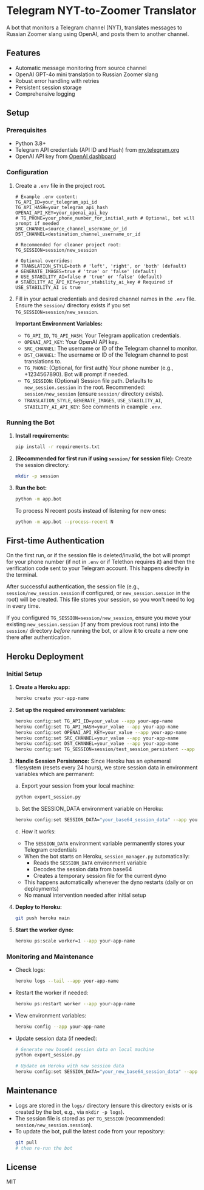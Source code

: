 # Telegram NYT-to-Zoomer Translator

A bot that monitors a Telegram channel (NYT), translates messages to Russian Zoomer slang using OpenAI, and posts them to another channel.

## Features

- Automatic message monitoring from source channel
- OpenAI GPT-4o mini translation to Russian Zoomer slang
- Robust error handling with retries
- Persistent session storage
- Comprehensive logging

## Setup

### Prerequisites

- Python 3.8+
- Telegram API credentials (API ID and Hash) from [my.telegram.org](https://my.telegram.org/)
- OpenAI API key from [OpenAI dashboard](https://platform.openai.com/account/api-keys)

### Configuration

1.  Create a `.env` file in the project root.
    ```
    # Example .env content:
    TG_API_ID=your_telegram_api_id
    TG_API_HASH=your_telegram_api_hash
    OPENAI_API_KEY=your_openai_api_key
    # TG_PHONE=your_phone_number_for_initial_auth # Optional, bot will prompt if needed
    SRC_CHANNEL=source_channel_username_or_id
    DST_CHANNEL=destination_channel_username_or_id
    
    # Recommended for cleaner project root:
    TG_SESSION=session/new_session 
    
    # Optional overrides:
    # TRANSLATION_STYLE=both # 'left', 'right', or 'both' (default)
    # GENERATE_IMAGES=true # 'true' or 'false' (default)
    # USE_STABILITY_AI=false # 'true' or 'false' (default)
    # STABILITY_AI_API_KEY=your_stability_ai_key # Required if USE_STABILITY_AI is true
    ```

2.  Fill in your actual credentials and desired channel names in the `.env` file.
    Ensure the `session/` directory exists if you set `TG_SESSION=session/new_session`.

    **Important Environment Variables:**
    *   `TG_API_ID`, `TG_API_HASH`: Your Telegram application credentials.
    *   `OPENAI_API_KEY`: Your OpenAI API key.
    *   `SRC_CHANNEL`: The username or ID of the Telegram channel to monitor.
    *   `DST_CHANNEL`: The username or ID of the Telegram channel to post translations to.
    *   `TG_PHONE`: (Optional, for first auth) Your phone number (e.g., +1234567890). Bot will prompt if needed.
    *   `TG_SESSION`: (Optional) Session file path. Defaults to `new_session.session` in the root. Recommended: `session/new_session` (ensure `session/` directory exists).
    *   `TRANSLATION_STYLE`, `GENERATE_IMAGES`, `USE_STABILITY_AI`, `STABILITY_AI_API_KEY`: See comments in example `.env`.

### Running the Bot

1.  **Install requirements:**
    ```bash
    pip install -r requirements.txt
    ```

2.  **(Recommended for first run if using `session/` for session file):** Create the session directory:
    ```bash
    mkdir -p session
    ```

3.  **Run the bot:**
    ```bash
    python -m app.bot
    ```
    To process N recent posts instead of listening for new ones:
    ```bash
    python -m app.bot --process-recent N
    ```

## First-time Authentication

On the first run, or if the session file is deleted/invalid, the bot will prompt for your phone number (if not in `.env` or if Telethon requires it) and then the verification code sent to your Telegram account. This happens directly in the terminal.

After successful authentication, the session file (e.g., `session/new_session.session` if configured, or `new_session.session` in the root) will be created. This file stores your session, so you won't need to log in every time.

If you configured `TG_SESSION=session/new_session`, ensure you move your existing `new_session.session` (if any from previous root runs) into the `session/` directory *before* running the bot, or allow it to create a new one there after authentication.

## Heroku Deployment

### Initial Setup

1. **Create a Heroku app:**
   ```bash
   heroku create your-app-name
   ```

2. **Set up the required environment variables:**
   ```bash
   heroku config:set TG_API_ID=your_value --app your-app-name
   heroku config:set TG_API_HASH=your_value --app your-app-name
   heroku config:set OPENAI_API_KEY=your_value --app your-app-name
   heroku config:set SRC_CHANNEL=your_value --app your-app-name
   heroku config:set DST_CHANNEL=your_value --app your-app-name
   heroku config:set TG_SESSION=session/test_session_persistent --app your-app-name
   ```

3. **Handle Session Persistence:**
   Since Heroku has an ephemeral filesystem (resets every 24 hours), we store session data in environment variables which are permanent:
   
   a. Export your session from your local machine:
   ```bash
   python export_session.py
   ```
   
   b. Set the SESSION_DATA environment variable on Heroku:
   ```bash
   heroku config:set SESSION_DATA="your_base64_session_data" --app your-app-name
   ```
   
   c. How it works:
   - The `SESSION_DATA` environment variable permanently stores your Telegram credentials
   - When the bot starts on Heroku, `session_manager.py` automatically:
     - Reads the `SESSION_DATA` environment variable
     - Decodes the session data from base64
     - Creates a temporary session file for the current dyno
   - This happens automatically whenever the dyno restarts (daily or on deployments)
   - No manual intervention needed after initial setup

4. **Deploy to Heroku:**
   ```bash
   git push heroku main
   ```

5. **Start the worker dyno:**
   ```bash
   heroku ps:scale worker=1 --app your-app-name
   ```

### Monitoring and Maintenance

- Check logs:
  ```bash
  heroku logs --tail --app your-app-name
  ```

- Restart the worker if needed:
  ```bash
  heroku ps:restart worker --app your-app-name
  ```

- View environment variables:
  ```bash
  heroku config --app your-app-name
  ```

- Update session data (if needed):
  ```bash
  # Generate new base64 session data on local machine
  python export_session.py
  
  # Update on Heroku with new session data
  heroku config:set SESSION_DATA="your_new_base64_session_data" --app your-app-name
  ```

## Maintenance

- Logs are stored in the `logs/` directory (ensure this directory exists or is created by the bot, e.g., via `mkdir -p logs`).
- The session file is stored as per `TG_SESSION` (recommended: `session/new_session.session`).
- To update the bot, pull the latest code from your repository:
  ```bash
  git pull
  # then re-run the bot
  ```

## License

MIT 